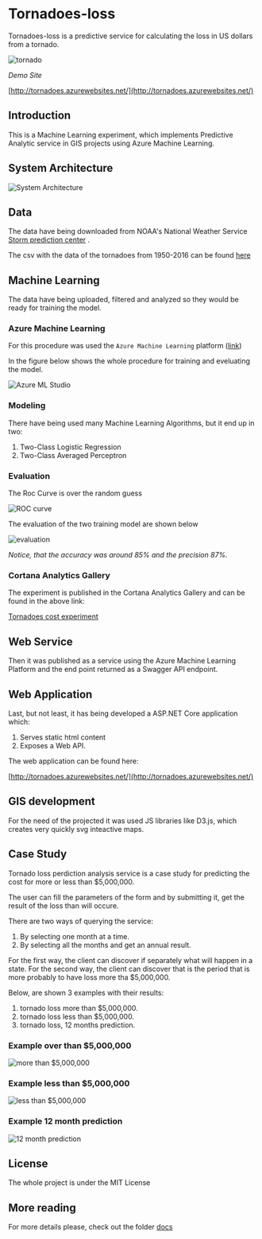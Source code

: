 # Tornadoes-loss

Tornadoes-loss is a predictive service for calculating the loss in US dollars from a tornado. 

![tornado](images/supercell.jpg)

*Demo Site*

[http://tornadoes.azurewebsites.net/](http://tornadoes.azurewebsites.net/)


## Introduction

This is a Machine Learning experiment, which implements Predictive Analytic service in GIS projects using Azure Machine Learning.

## System Architecture

![System Architecture](images/Architecture.jpg)

## Data

The data have being downloaded from NOAA's National Weather Service [Storm prediction center](http://www.spc.noaa.gov/wcm/#jmc) .

The csv with the data of the tornadoes from 1950-2016 can be found [here](data/All_tornadoes_with_headers.csv)

## Machine Learning

The data have being uploaded, filtered and analyzed so they would be ready for training the model.

### Azure Machine Learning

For this procedure was used the `Azure Machine Learning` platform ([link](http://studio.azureml.net/)) 

In the figure below shows the whole procedure for training and eveluating the model.

![Azure ML Studio](images/model.jpg)

### Modeling

There have being used many Machine Learning Algorithms, but it end up in two:

1. Two-Class Logistic Regression 
2. Two-Class Averaged Perceptron 


### Evaluation 

The Roc Curve is over the random guess 

![ROC curve](images/roc.jpg)

The evaluation of the two training model are shown below 

![evaluation](images/results.jpg)

 *Notice, that the accuracy was around 85% and the precision 87%.*

### Cortana Analytics Gallery 

The experiment is published in the Cortana Analytics Gallery and can be found in the above link:

[Tornadoes cost experiment](https://gallery.cortanaintelligence.com/Experiment/Tornadoes-cost-experiment-1)

## Web Service

Then it was published as a service using the Azure Machine Learning Platform and the end point returned as a Swagger API endpoint.


## Web Application

Last, but not least, it has being developed a ASP.NET Core application which:

1. Serves static html content
2. Exposes a Web API.

The web application can be found here:

[http://tornadoes.azurewebsites.net/](http://tornadoes.azurewebsites.net/)

## GIS development

For the need of the projected it was used JS libraries like D3.js, which creates very quickly svg inteactive maps.

## Case Study

Tornado loss perdiction analysis service is a case study for predicting the cost for more or less 
than $5,000,000. 

The user can fill the parameters of the form and by submitting it, get the result of the loss than will occure.

There are two ways of querying the service:

1. By selecting one month at a time.
2. By selecting all the months and get an annual result.

For the first way, the client can discover if separately what will happen in a state.
For the second way, the client can discover that is the period that is more probably to have loss more tha $5,000,000.   

Below, are shown 3 examples with their results:
1. tornado loss more than $5,000,000.
2. tornado loss less than $5,000,000.
3. tornado loss, 12 months prediction.

### Example over than $5,000,000 

![more than $5,000,000](images/more.gif) 

### Example less than $5,000,000 

![less than $5,000,000](images/less.gif)

### Example 12 month prediction 

![12 month prediction](images/all_months.gif)


## License

The whole project is under the MIT License

## More reading

For more details please, check out the folder [docs](/docs)
